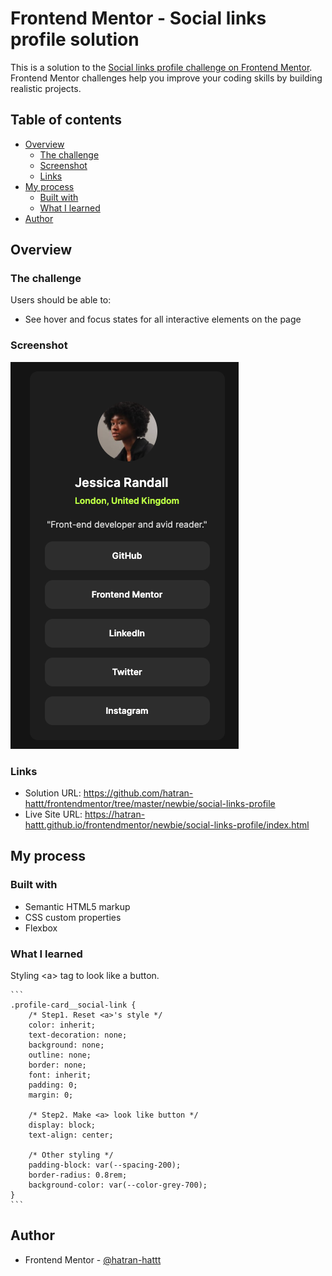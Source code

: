 # Frontend Mentor - Social links profile solution

This is a solution to the [Social links profile challenge on Frontend Mentor](https://www.frontendmentor.io/challenges/social-links-profile-UG32l9m6dQ). Frontend Mentor challenges help you improve your coding skills by building realistic projects.

## Table of contents

- [Overview](#overview)
  - [The challenge](#the-challenge)
  - [Screenshot](#screenshot)
  - [Links](#links)
- [My process](#my-process)
  - [Built with](#built-with)
  - [What I learned](#what-i-learned)
- [Author](#author)

## Overview

### The challenge

Users should be able to:

- See hover and focus states for all interactive elements on the page

### Screenshot

![](./screenshot.png)

### Links

- Solution URL: https://github.com/hatran-hattt/frontendmentor/tree/master/newbie/social-links-profile
- Live Site URL: https://hatran-hattt.github.io/frontendmentor/newbie/social-links-profile/index.html

## My process

### Built with

- Semantic HTML5 markup
- CSS custom properties
- Flexbox

### What I learned

Styling \<a> tag to look like a button.

    ```
    .profile-card__social-link {
        /* Step1. Reset <a>'s style */
        color: inherit;
        text-decoration: none;
        background: none;
        outline: none;
        border: none;
        font: inherit;
        padding: 0;
        margin: 0;

        /* Step2. Make <a> look like button */
        display: block;
        text-align: center;

        /* Other styling */
        padding-block: var(--spacing-200);
        border-radius: 0.8rem;
        background-color: var(--color-grey-700);
    }
    ```

## Author

- Frontend Mentor - [@hatran-hattt](https://www.frontendmentor.io/profile/hatran-hattt)
